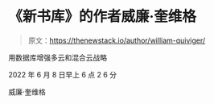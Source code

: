 # 《新书库》的作者威廉·奎维格

> 原文：<https://thenewstack.io/author/william-quiviger/>

用数据库增强多云和混合云战略

2022 年 6 月 8 日早上 6 点 2 6 分

威廉·奎维格